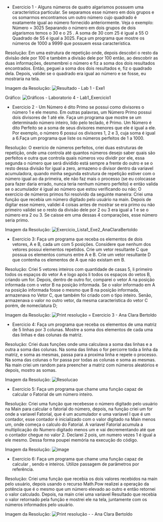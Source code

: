 - Exercicio 1 - Alguns números de quatro algarismos possuem uma característica particular. Se separamos 
esse número em dois grupos e os somarmos encontramos um outro número cujo quadrado 
é exatamente igual ao número fornecido anteriormente. Veja o exemplo:
Número = 3025 
Separando o número em dois grupos de dois algarismos temos o 30 e o 25 . 
A soma de 30 com 25 é igual a 55
O Quadrado de 55 é igual a 3025.
Faça um programa que mostre os números de 1000 a 9999 que possuem essa característica.

Resolução: Em uma estrutura de repetição onde, depois descobri o resto da divisão dele por 100 e também a divisão dele por 100
então, ao descobrir as duas informações, desmembrei o número e fiz a soma dos dois resultados encontrados. Então, peguei a soma dos dois
resultados e, fiz o quadrado dela. Depois, validei se o quadrado era igual ao número e se fosse, eu mostraria na tela.

 Imagem da Resolução: ![Resultado - Lab 1 - Exe1](https://user-images.githubusercontent.com/101759772/189239888-a4b242f2-d3a6-4de5-b562-3629bfc50a3f.jpg)
 
 Gráfico: ![Gráficos - Laboratorio 4 - Lab1_Exercicio1](https://user-images.githubusercontent.com/101759772/194178896-ce8aa6ef-f72b-4153-bcc7-dd258200996b.PNG)


- Exercicio 2 - Um Número é dito Primo se possui como divisores o número 1 e ele mesmo. Em outras 
palavras, um Número Primo possui dois divisores de 1 até ele. Faça um programa que mostre se um determinado número inteiro, lido pelo teclado, é 
Primo. Um Número é dito Perfeito se a soma de seus divisores menores que ele é igual a ele. Por exemplo, o número 6 possui os  divisores 1, 2 e 3, cuja soma é igual a 6.Faça um programa que liste os números perfeitos de 1 a 1000.

Resolução: O exericio de números perfeitos, criei duas estruturas de repetição, onde uma controla até quantos números desejo saber quais são perfeitos e outra que controla quais números vou dividir por ele, essa segunda o número que será dividido está sempre a frente do outro e se o resto dessa divisão for igual a zero, armazeno o divisor dentro da variavel acumuladora, quando minha segunda estrutura de repetição estiver com o número igual ao da primeira, ele não faz mais o processo (se eu colocasse para fazer daria errado, nunca teria nenhum número perfeito) e então valida se o acumulador é igual ao número que estou verificando ou não; O exercicio de números primos foi resolvido da seguinte maneira: Criei uma função que recebia um número digitado 
pelo usuário na main. Depois de digitar esse número, validei 4 coisas antes de mostrar se era primo ou não primeiro validei se o resto da divisão
dele por 2 ou 3 era igual a 1 e se o número era 2 ou 3. Se caisse em uma dessas 4 comparações, esse número seria primo.

Imagem da Resolução: ![Exercicio_Lista1_Exe2_AnaClaraBertoldo](https://user-images.githubusercontent.com/101759772/189510825-151fb8f9-86bd-4657-a4dd-ba12d4aea899.PNG)

- Exercicio 3: Faça um programa que receba os elementos de dois vetores, A e B, cada um com 5 posições. 
Considere que nenhum dos vetores possui elementos repetidos.
Crie um vetor resultante C que possua os elementos comuns entre A e B.
Crie um vetor resultante D que contenha os elementos de A que não existam em B.

Resolução: Criei 5 vetores inteiros com quantidade de casas 5, li primeiro todos os espaços do vetor A e logo após li todos os espaços do vetos B, criando um for.
Depois, dentro de outro for, comparei o vetor A na posição informada com o vetor B na posição informada. Se o valor informado em A na posição informada fosse o mesmo que B na posição informada, armazenava no Vetor C, que também foi criado com o tipo inteiro. Senão, armazenava o valor no outro vetor, da mesma caracteristica do vetor C porém, de nomeclatura D;

Imagem da Resolução: ![Print resolução = Exercicio 3 - Ana Clara Bertoldo](https://user-images.githubusercontent.com/101759772/189797287-34cf68b6-feec-4282-99bc-aea12378b218.jpg)

- Exercicio 4: Faça um programa que receba os elementos de uma matriz de 5 linhas por 3 colunas. Mostre a soma dos elementos de cada uma das linhas e das colunas da matriz.

Resolução: Criei duas funções onde uma calculava a soma das linhas e a outra a soma das colunas. Na soma das linhas o for percorre toda a linha da matriz, e soma as mesmas, passa para a proxima linha e repete o processo. Na soma das colunas o for passa por todas as colunas e soma as mesmas. Na main criei um random para preencher a matriz com números aleatórios e depois, mostro as somas.

Imagem da Resolução: ![Resolucao](https://user-images.githubusercontent.com/101759772/190521921-0574a145-7488-4746-b9ce-9bf0fab800df.JPG)

- Exercicio 5: Faça um programa que chame uma função capaz de calcular o Fatorial de um número inteiro.

Resolução: Criei uma função que recebesse o número digitado pelo usuário na Main para calcular o fatorial do número, depois, na função criei um for onde a variavel Fatorial, que é um acumulador e uma variavel I que é um contador, esse contador é inicializado com o valor digitado na Main menos um, onde começa o calculo do Fatorial. A variavel Fatorial acumula a multiplicação do Numero digitado menos um e vai decrementando até que o contador chegue no valor 2. Declarei 2 pois, um numero vezes 1 é igual a ele mesmo. Dessa forma poupei memória na execução do código.

Imagem da Resolução: ![image](https://user-images.githubusercontent.com/101759772/189798003-6c3b723f-703c-4db3-ad06-3e42a2896e33.png)


- Exercicio 6: Faça um programa que chame uma função capaz de calcular  , sendo  e  inteiros. Utilize passagem de parâmetros por referência. 

Resolução: Criei uma função que recebia os dois valores recebidos na main pelo usuário, depois usando o recurso Math.Pow realizei a operação da potência que é o mesmo que um número elevado ao outro e então retornei o valor calculado. Depois, na main criei uma variavel Resultado que recebia o valor retornado pela função e mostrei ele na tela, juntamente com os números informados pelo usuário.

Imagem da Resolução: ![Print resolução - - Ana Clara Bertoldo](https://user-images.githubusercontent.com/101759772/189798224-49f475dd-662d-4dea-9241-4fa1ff734549.jpg)


